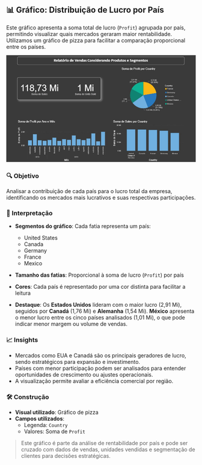 ## 📊 Gráfico: Distribuição de Lucro por País

Este gráfico apresenta a soma total de lucro (`Profit`) agrupada por país, permitindo visualizar quais mercados geraram maior rentabilidade. Utilizamos um gráfico de pizza para facilitar a comparação proporcional entre os países.

![Gráfico de Glicose](../assets/grafico2.jpg)

### 🔍 Objetivo

Analisar a contribuição de cada país para o lucro total da empresa, identificando os mercados mais lucrativos e suas respectivas participações.

### 🧠 Interpretação

- **Segmentos do gráfico**: Cada fatia representa um país:
  - United States
  - Canada
  - Germany
  - France
  - Mexico

- **Tamanho das fatias**: Proporcional à soma de lucro (`Profit`) por país

- **Cores**: Cada país é representado por uma cor distinta para facilitar a leitura

- **Destaque**: Os **Estados Unidos** lideram com o maior lucro (2,91 Mi), seguidos por **Canadá** (1,76 Mi) e **Alemanha** (1,54 Mi). **México** apresenta o menor lucro entre os cinco países analisados (1,01 Mi), o que pode indicar menor margem ou volume de vendas.

### 📈 Insights

- Mercados como EUA e Canadá são os principais geradores de lucro, sendo estratégicos para expansão e investimento.
- Países com menor participação podem ser analisados para entender oportunidades de crescimento ou ajustes operacionais.
- A visualização permite avaliar a eficiência comercial por região.

### 🛠️ Construção

- **Visual utilizado**: Gráfico de pizza
- **Campos utilizados**:
  - Legenda: `Country`
  - Valores: Soma de `Profit`

> Este gráfico é parte da análise de rentabilidade por país e pode ser cruzado com dados de vendas, unidades vendidas e segmentação de clientes para decisões estratégicas.
